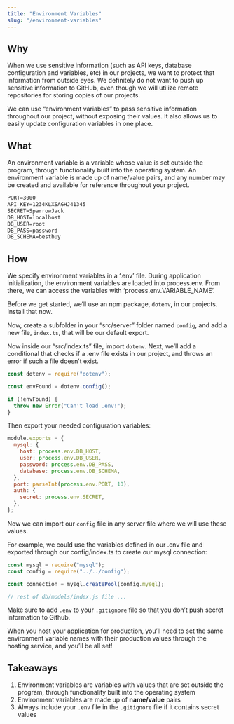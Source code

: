 ```yaml
---
title: "Environment Variables"
slug: "/environment-variables"
---
```


## Why

When we use sensitive information (such as API keys, database configuration and variables, etc) in our projects, we want to protect that information from outside eyes. We definitely do not want to push up sensitive information to GitHub, even though we will utilize remote repositories for storing copies of our projects.

We can use “environment variables” to pass sensitive information throughout our project, without exposing their values. It also allows us to easily update configuration variables in one place.

## What

An environment variable is a variable whose value is set outside the program, through functionality built into the operating system. An environment variable is made up of name/value pairs, and any number may be created and available for reference throughout your project.

```txt
PORT=3000
API_KEY=1234KLXSAGHJ41345
SECRET=SparrowJack
DB_HOST=localhost
DB_USER=root
DB_PASS=password
DB_SCHEMA=bestbuy
```

## How

We specify environment variables in a ‘.env’ file. During application initialization, the environment variables are loaded into process.env. From there, we can access the variables with ‘process.env.VARIABLE_NAME’.

Before we get started, we’ll use an npm package, `dotenv`, in our projects. Install that now.

Now, create a subfolder in your “src/server” folder named `config`, and add a new file, `index.ts`, that will be our default export.

Now inside our “src/index.ts” file, import `dotenv`. Next, we’ll add a conditional that checks if a .env file exists in our project, and throws an error if such a file doesn’t exist.

```js
const dotenv = require("dotenv");

const envFound = dotenv.config();

if (!envFound) {
  throw new Error("Can't load .env!");
}
```

Then export your needed configuration variables:

```js
module.exports = {
  mysql: {
    host: process.env.DB_HOST,
    user: process.env.DB_USER,
    password: process.env.DB_PASS,
    database: process.env.DB_SCHEMA,
  },
  port: parseInt(process.env.PORT, 10),
  auth: {
    secret: process.env.SECRET,
  },
};
```

Now we can import our `config` file in any server file where we will use these values.

For example, we could use the variables defined in our .env file and exported through our config/index.ts to create our mysql connection:

```js
const mysql = require("mysql");
const config = require("../../config");

const connection = mysql.createPool(config.mysql);

// rest of db/models/index.js file ...
```

Make sure to add `.env` to your `.gitignore` file so that you don’t push secret information to Github.

When you host your application for production, you’ll need to set the same environment variable names with their production values through the hosting service, and you’ll be all set!

## Takeaways

1. Environment variables are variables with values that are set outside the program, through functionality built into the operating system
2. Environment variables are made up of **name/value** pairs
3. Always include your `.env` file in the `.gitignore` file if it contains secret values
